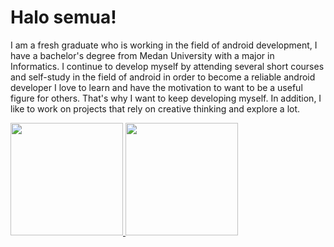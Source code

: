 # Halo semua! 

I am a fresh graduate who is working in the field of android development, I have a bachelor's degree from Medan University with a major in Informatics. I continue to develop myself by attending several short courses and self-study in the field of android in order to become a reliable android developer I love to learn and have the motivation to want to be a useful figure for others. That's why I want to keep developing myself. In addition, I like to work on projects that rely on creative thinking and explore a lot.
<p align="left">
<a href="https://github.com/kibar78">
  <img height="180em" src="https://github-readme-stats-eight-theta.vercel.app/api?username=kibar78&show_icons=true&theme=algolia&include_all_commits=true&count_private=true"/>
  <img height="180em" src="https://github-readme-stats-eight-theta.vercel.app/api/top-langs/?username=kibar78&layout=compact&langs_count=8&theme=algolia"/>
</a>
</p>
